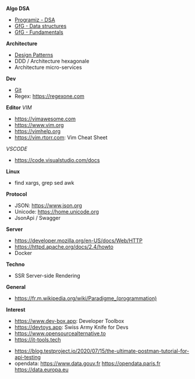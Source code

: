 **Algo DSA**
+ [Programiz - DSA](https://www.programiz.com/dsa)
+ [GfG - Data structures](https://www.geeksforgeeks.org/data-structures)
+ [GfG - Fundamentals](https://www.geeksforgeeks.org/fundamentals-of-algorithms)

**Architecture**
+ [Design Patterns](https://en.wikipedia.org/wiki/Software_design_pattern)
+ DDD / Architecture hexagonale
+ Architecture micro-services

**Dev**
+ [Git](https://git-scm.com/doc)
+ Regex: https://regexone.com

**Editor**
_VIM_
+ https://vimawesome.com
+ https://www.vim.org
+ https://vimhelp.org
+ https://vim.rtorr.com: Vim Cheat Sheet

_VSCODE_
* https://code.visualstudio.com/docs

**Linux**
- find xargs, grep sed awk

**Protocol**
* JSON: https://www.json.org
* Unicode: https://home.unicode.org
* JsonApi / Swagger

**Server**
* https://developer.mozilla.org/en-US/docs/Web/HTTP
* https://httpd.apache.org/docs/2.4/howto
* Docker

**Techno**
* SSR Server-side Rendering

**General**
- https://fr.m.wikipedia.org/wiki/Paradigme_(programmation)

**Interest**
- https://www.dev-box.app: Developer Toolbox
- https://devtoys.app: Swiss Army Knife for Devs
- https://www.opensourcealternative.to
- https://it-tools.tech
* https://blog.testproject.io/2020/07/15/the-ultimate-postman-tutorial-for-api-testing
* opendata: https://www.data.gouv.fr https://opendata.paris.fr https://data.europa.eu
